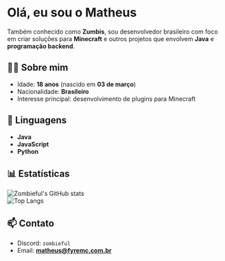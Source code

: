 # Olá, eu sou o Matheus  

Também conhecido como **Zumbis**, sou desenvolvedor brasileiro com foco em criar soluções para **Minecraft** e outros projetos que envolvem **Java** e **programação backend**.  

## 👨‍💻 Sobre mim
- Idade: **18 anos** (nascido em **03 de março**)  
- Nacionalidade: **Brasileiro**  
- Interesse principal: desenvolvimento de plugins para Minecraft  

## 🔧 Linguagens
- **Java**  
- **JavaScript**  
- **Python**  

## 📊 Estatísticas
![Zombieful's GitHub stats](https://github-readme-stats.vercel.app/api?username=Zombieful&show_icons=true&theme=github_dark&hide_border=true)  
![Top Langs](https://github-readme-stats.vercel.app/api/top-langs/?username=Zombieful&layout=compact&theme=github_dark&hide_border=true)  

## 📫 Contato
- Discord: `zombieful`  
- Email: **matheus@fyremc.com.br**
